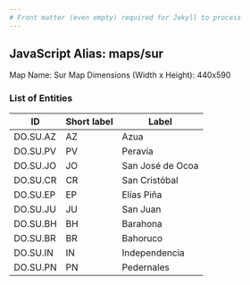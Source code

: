 ```yaml
---
# Front matter (even empty) required for Jekyll to process
---
```


## JavaScript Alias: maps/sur

Map Name: Sur Map
Dimensions (Width x Height): 440x590

### List of Entities

ID | Short label | Label
---|---|---|
DO.SU.AZ|AZ|Azua
DO.SU.PV|PV|Peravia
DO.SU.JO|JO|San José de Ocoa
DO.SU.CR|CR|San Cristóbal
DO.SU.EP|EP|Elías Piña
DO.SU.JU|JU|San Juan
DO.SU.BH|BH|Barahona
DO.SU.BR|BR|Bahoruco
DO.SU.IN|IN|Independencia
DO.SU.PN|PN|Pedernales
